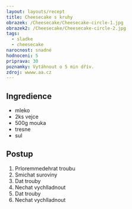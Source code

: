 ```yaml
---
layout: layouts/recept
title: Cheesecake s kruhy
obrazek: /Cheesecake/Cheesecake-circle-1.jpg
obrazek2: /Cheesecake/Cheesecake-circle-2.jpg
tags:
  - sladke
  - cheesecake
narocnost: snadné
hodnoceni: 5
priprava: 30
poznamky: Vytáhnout o 5 min dřív.
zdroj: wwww.aa.cz
---
```


  <div class="mt-5">
    <h2 class="display-5">Ingredience</h2>
      <ul class="list-group list-group-flush">
        <li class="list-group-item">mleko</li>
        <li class="list-group-item">2ks vejce</li>
        <li class="list-group-item">500g mouka</li>
        <li class="list-group-item">tresne</li>
        <li class="list-group-item">sul</li>
       </ul>
   </div>

   <div class="mt-5">
     <h2 class="display-5">Postup</h2>
        <ol class="list-group list-group-flush">
          <li class="list-group-item">Prloremmedehrat troubu</li>
          <li class="list-group-item">Smichat suroviny</li>
          <li class="list-group-item">Dat trouby</li>
          <li class="list-group-item">Nechat vychlladnout</li>
          <li class="list-group-item">Dat trouby</li>
          <li class="list-group-item">Nechat vychlladnout</li>
        </ol>
   </div>